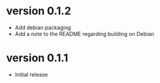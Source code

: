 version 0.1.2
=============
* Add debian packaging
* Add a note to the README regarding building on Debian

version 0.1.1
=============
* Initial release
